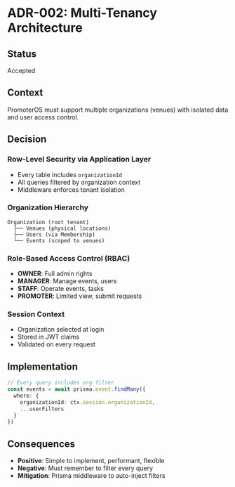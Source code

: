 # ADR-002: Multi-Tenancy Architecture

## Status
Accepted

## Context
PromoterOS must support multiple organizations (venues) with isolated data and user access control.

## Decision

### Row-Level Security via Application Layer
- Every table includes `organizationId`
- All queries filtered by organization context
- Middleware enforces tenant isolation

### Organization Hierarchy
```
Organization (root tenant)
  ├── Venues (physical locations)
  ├── Users (via Membership)
  └── Events (scoped to venues)
```

### Role-Based Access Control (RBAC)
- **OWNER**: Full admin rights
- **MANAGER**: Manage events, users
- **STAFF**: Operate events, tasks
- **PROMOTER**: Limited view, submit requests

### Session Context
- Organization selected at login
- Stored in JWT claims
- Validated on every request

## Implementation
```typescript
// Every query includes org filter
const events = await prisma.event.findMany({
  where: {
    organizationId: ctx.session.organizationId,
    ...userFilters
  }
})
```

## Consequences
- **Positive**: Simple to implement, performant, flexible
- **Negative**: Must remember to filter every query
- **Mitigation**: Prisma middleware to auto-inject filters
